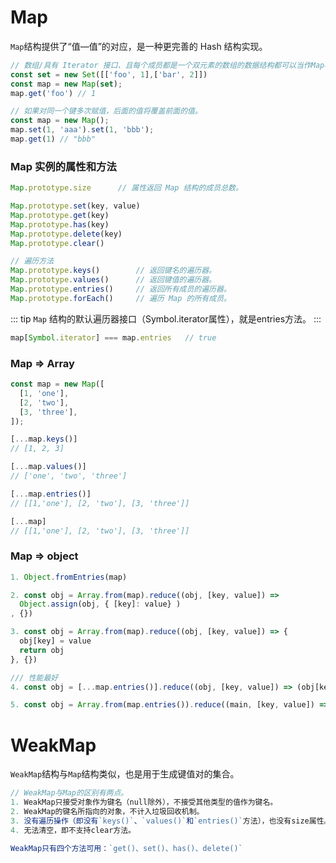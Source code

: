 # Map
`Map`结构提供了“值—值”的对应，是一种更完善的 Hash 结构实现。

```js
// 数组/具有 Iterator 接口、且每个成员都是一个双元素的数组的数据结构都可以当作Map构造函数的参数。
const set = new Set([['foo', 1],['bar', 2]])
const map = new Map(set);
map.get('foo') // 1
```
```js
// 如果对同一个键多次赋值，后面的值将覆盖前面的值。
const map = new Map();
map.set(1, 'aaa').set(1, 'bbb');
map.get(1) // "bbb"
```

### Map 实例的属性和方法 
```js
Map.prototype.size      // 属性返回 Map 结构的成员总数。

Map.prototype.set(key, value)
Map.prototype.get(key)
Map.prototype.has(key)
Map.prototype.delete(key)
Map.prototype.clear()

// 遍历方法
Map.prototype.keys()        // 返回键名的遍历器。
Map.prototype.values()      // 返回键值的遍历器。
Map.prototype.entries()     // 返回所有成员的遍历器。
Map.prototype.forEach()     // 遍历 Map 的所有成员。
```
::: tip
`Map` 结构的默认遍历器接口（Symbol.iterator属性），就是entries方法。
:::
```js
map[Symbol.iterator] === map.entries   // true
```
### Map => Array
```js
const map = new Map([
  [1, 'one'],
  [2, 'two'],
  [3, 'three'],
]);

[...map.keys()]
// [1, 2, 3]

[...map.values()]
// ['one', 'two', 'three']

[...map.entries()]
// [[1,'one'], [2, 'two'], [3, 'three']]

[...map]
// [[1,'one'], [2, 'two'], [3, 'three']]
```

### Map => object
```js
1. Object.fromEntries(map)

2. const obj = Array.from(map).reduce((obj, [key, value]) =>
  Object.assign(obj, { [key]: value} )
, {})

3. const obj = Array.from(map).reduce((obj, [key, value]) => {
  obj[key] = value
  return obj
}, {})

/// 性能最好
4. const obj = [...map.entries()].reduce((obj, [key, value]) => (obj[key] = value, obj), {})

5. const obj = Array.from(map.entries()).reduce((main, [key, value]) => ({...main, [key]: value}), {})
```

# WeakMap
`WeakMap`结构与`Map`结构类似，也是用于生成键值对的集合。
```js
// WeakMap与Map的区别有两点。
1. WeakMap只接受对象作为键名（null除外），不接受其他类型的值作为键名。
2. WeakMap的键名所指向的对象，不计入垃圾回收机制。
3. 没有遍历操作（即没有`keys()`、`values()`和`entries()`方法），也没有size属性。
4. 无法清空，即不支持clear方法。

WeakMap只有四个方法可用：`get()、set()、has()、delete()`
```
